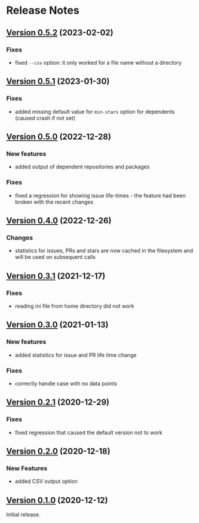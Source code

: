 # Release Notes

## [Version 0.5.2](https://pypi.org/project/ghrepo-stats/0.5.2/) (2023-02-02)

### Fixes
* fixed `--csv` option: it only worked for a file name without a directory 

## [Version 0.5.1](https://pypi.org/project/ghrepo-stats/0.5.1/) (2023-01-30)

### Fixes
* added missing default value for `min-stars` option for dependents (caused crash if 
  not set)

## [Version 0.5.0](https://pypi.org/project/ghrepo-stats/0.5.0/) (2022-12-28)

### New features
* added output of dependent repositories and packages

### Fixes
* fixed a regression for showing issue life-times - the feature had been broken 
  with the recent changes

## [Version 0.4.0](https://pypi.org/project/ghrepo-stats/0.4.0/) (2022-12-26)

### Changes
* statistics for issues, PRs and stars are now cached in the filesystem and will be 
  used on subsequent calls

## [Version 0.3.1](https://pypi.org/project/ghrepo-stats/0.3.1/) (2021-12-17)

### Fixes
* reading ini file from home directory did not work

## [Version 0.3.0](https://pypi.org/project/ghrepo-stats/0.3.0/) (2021-01-13)

### New features
* added statistics for issue and PR life time change

### Fixes
* correctly handle case with no data points

## [Version 0.2.1](https://pypi.org/project/ghrepo-stats/0.2.1/) (2020-12-29)

### Fixes
* fixed regression that caused the default version not to work

## [Version 0.2.0](https://pypi.org/project/ghrepo-stats/0.2.0/) (2020-12-18)

### New Features
* added CSV output option

## [Version 0.1.0](https://pypi.org/project/ghrepo-stats/0.1.0/) (2020-12-12)
Initial release.